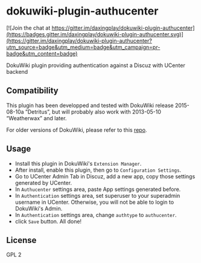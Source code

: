 # dokuwiki-plugin-authucenter

[![Join the chat at https://gitter.im/daxingplay/dokuwiki-plugin-authucenter](https://badges.gitter.im/daxingplay/dokuwiki-plugin-authucenter.svg)](https://gitter.im/daxingplay/dokuwiki-plugin-authucenter?utm_source=badge&utm_medium=badge&utm_campaign=pr-badge&utm_content=badge)

DokuWiki plugin providing authentication against a Discuz with UCenter backend

## Compatibility

This plugin has been developped and tested with DokuWiki release 2015-08-10a ”Detritus”, but will probably also work with 2013-05-10 “Weatherwax” and later.

For older versions of DokuWiki, please refer to this [repo](https://github.com/daxingplay/dokuwiki_ucenter).

## Usage

* Install this plugin in DokuWiki's `Extension Manager`.
* After install, enable this plugin, then go to `Configuration Settings`.
* Go to UCenter Admin Tab in Discuz, add a new app, copy those settings generated by UCenter.
* In `Authucenter` settings area, paste App settings generated before.
* In `Authentication` settings area, set superuser to your superadmin username in UCenter. Otherwise, you will not be able to login to DokuWiki's Admin.
* In `Authentication` settings area, change `authtype` to `authucenter`.
* click `Save` button. All done!

## License

GPL 2
